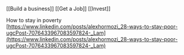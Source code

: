 
[[Build a business]]
[[Get a Job]]
[[Invest]]


How to stay in poverty  
[https://www.linkedin.com/posts/alexhormozi_28-ways-to-stay-poor-ugcPost-7076433967083597824-_Lam](https://www.linkedin.com/posts/alexhormozi_28-ways-to-stay-poor-ugcPost-7076433967083597824-_Lam)